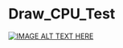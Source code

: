 # Draw_CPU_Test
[![IMAGE ALT TEXT HERE](https://img.youtube.com/vi/VFIa0ljBCSI/0.jpg)](https://www.youtube.com/watch?v=VFIa0ljBCSI)
